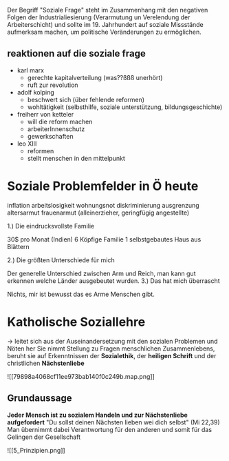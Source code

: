 Der Begriff "Soziale Frage" steht im Zusammenhang mit den negativen Folgen der Industrialiesierung (Verarmutung un Verelendung der Arbeiterschicht) und sollte im 19. Jahrhundert auf soziale Missstände aufmerksam machen, um politische Veränderungen zu ermöglichen.

## reaktionen auf die soziale frage
- karl marx
	- gerechte kapitalverteilung (was??ßßß unerhört)
	- ruft zur revolution
- adolf kolping
	- beschwert sich (über fehlende reformen)
	- wohltätigkeit (selbsthilfe, soziale unterstützung, bildungsgeschichte)
- freiherr von ketteler
	- will die reform machen
	- arbeiterInnenschutz
	- gewerkschaften
- leo XIII
	- reformen
	- stellt menschen in den mittelpunkt

# Soziale Problemfelder in Ö heute

inflation
arbeitslosigkeit
wohnungsnot
diskriminierung
ausgrenzung
altersarmut
frauenarmut (alleinerzieher, geringfügig angestellte)



1.) Die eindrucksvollste Familie

30$ pro Monat (Indien)
6 Köpfige Familie
1 selbstgebautes Haus aus Blättern
	 
2.) Die größten Unterschiede für mich

Der generelle Unterschied zwischen Arm und Reich, man kann gut erkennen welche Länder ausgebeutet wurden.
3.) Das hat mich überrascht

Nichts, mir ist bewusst das es Arme Menschen gibt.

# Katholische Soziallehre
-> leitet sich aus der Auseinandersetzung mit den sozialen Problemen und Nöten her
Sie nimmt Stellung zu Fragen menschlichen Zusammenlebens, beruht sie auf Erkenntnissen der   **Sozialethik**, der **heiligen Schrift** und der christlichen **Nächstenliebe**

![[79898a4068cf11ee973bab140f0c249b.map.png]]

## Grundaussage
**Jeder Mensch ist zu sozialem Handeln und zur Nächstenliebe aufgefordert**
"Du sollst deinen Nächsten lieben wei dich selbst" (Mi 22,39)
Man übernimmt dabei Verantwortung für den anderen und somit für das Gelingen der Gesellschaft

![[5_Prinzipien.png]]